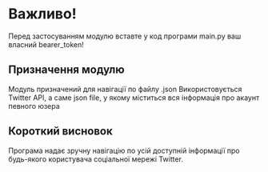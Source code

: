 # Важливо!

Перед застосуванням модулю вставте у код програми main.py ваш власний
bearer_token!

## Призначення модулю

Модуль призначений для навігації по файлу .json
Використовується Twitter API, а саме json file, у якому
міститься вся інформація про акаунт певного юзера

## Короткий висновок

Програма надає зручну навігацію по усій доступній інформації
про будь-якого користувача соціальної мережі Twitter.